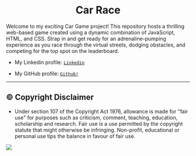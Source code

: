 <p>
  <h1 align="center">
    <b>
  Car Race    <!--The title for my project.--> 
    </b>
  </h1>
</p>
Welcome to my exciting Car Game project! This repository hosts a thrilling web-based game created using a dynamic combination of JavaScript, HTML, and CSS. Strap in and get ready for an adrenaline-pumping 
experience as you race through the virtual streets, dodging obstacles, and competing for the top spot on the leaderboard.

- My Linkedin profile: <a href="https://www.linkedin.com/in/himesh-mohapatra-386aa8224/">```Linkedin```</a>

- My GitHub profile: <a href="https://github.com/himeshx">```Github!```</a>
<hr>
<h2 align="left">
  <b>
    ©️ Copyright Disclaimer
  </b>
</h2>

- Under section 107 of the Copyright Act 1976, allowance is made for "fair use" for purposes such as criticism, comment, teaching, education, scholarship and research. Fair use is a use permitted by the copyright statute that might otherwise be infringing. Non-profit, educational or personal use tips the balance in favour of fair use.   

<img src="car race.png.">


